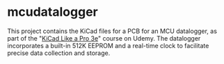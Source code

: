 # mcudatalogger

This project contains the KiCad files for a PCB for an MCU datalogger, as part of the "[KiCad Like a Pro 3e]([url](https://www.udemy.com/course/kicad-like-a-pro-3e))" course on Udemy. The datalogger incorporates a built-in 512K EEPROM and a real-time clock to facilitate precise data collection and storage.

